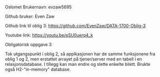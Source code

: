 Oslomet Brukernavn: evzaw5695

Github bruker: Even Zaw

Github link til oblig 3: https://github.com/EvenZaw/DATA-1700-Oblig-3

Youtube link: https://youtu.be/eSU0uerq4_k

Obligatorisk oppgave 3

Tok utgangspunkt i oblig 2, så applkasjonen har de samme funksjonene fra oblig 1 og 2, men erstattet arrayet på tjener/server med en tabell i en relasjonsdatabase. I tillegg kan man endre og slette enkelte bilett.
Brukte også H2-"in-memory" database. 




